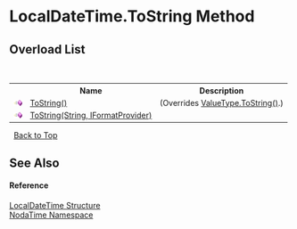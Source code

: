 # LocalDateTime.ToString Method 
 


## Overload List
&nbsp;<table><tr><th></th><th>Name</th><th>Description</th></tr><tr><td>![Public method](media/pubmethod.gif "Public method")</td><td><a href="M_NodaTime_LocalDateTime_ToString">ToString()</a></td><td> (Overrides <a href="http://msdn2.microsoft.com/en-us/library/wb77sz3h" target="_blank">ValueType.ToString()</a>.)</td></tr><tr><td>![Public method](media/pubmethod.gif "Public method")</td><td><a href="M_NodaTime_LocalDateTime_ToString_1">ToString(String, IFormatProvider)</a></td><td /></tr></table>&nbsp;
<a href="#localdatetime.tostring-method">Back to Top</a>

## See Also


#### Reference
<a href="T_NodaTime_LocalDateTime">LocalDateTime Structure</a><br /><a href="N_NodaTime">NodaTime Namespace</a><br />